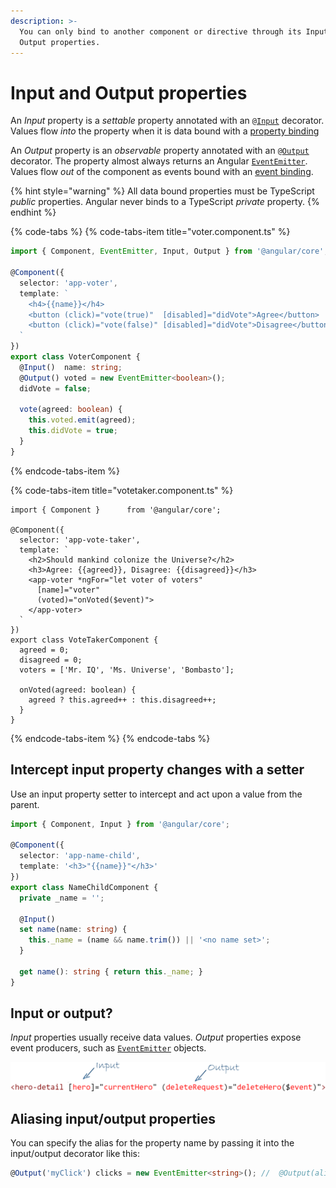 ```yaml
---
description: >-
  You can only bind to another component or directive through its Input and
  Output properties.
---
```


# Input and Output properties

An _Input_ property is a _settable_ property annotated with an `@`[`Input`](https://angular.io/api/core/Input) decorator. Values flow _into_ the property when it is data bound with a [property binding](https://angular.io/guide/template-syntax#property-binding)

An _Output_ property is an _observable_ property annotated with an `@`[`Output`](https://angular.io/api/core/Output) decorator. The property almost always returns an Angular [`EventEmitter`](https://angular.io/api/core/EventEmitter). Values flow _out_ of the component as events bound with an [event binding](https://angular.io/guide/template-syntax#event-binding).

{% hint style="warning" %}
All data bound properties must be TypeScript _public_ properties. Angular never binds to a TypeScript _private_ property.
{% endhint %}

{% code-tabs %}
{% code-tabs-item title="voter.component.ts" %}
```typescript
import { Component, EventEmitter, Input, Output } from '@angular/core';

@Component({
  selector: 'app-voter',
  template: `
    <h4>{{name}}</h4>
    <button (click)="vote(true)"  [disabled]="didVote">Agree</button>
    <button (click)="vote(false)" [disabled]="didVote">Disagree</button>
  `
})
export class VoterComponent {
  @Input()  name: string;
  @Output() voted = new EventEmitter<boolean>();
  didVote = false;

  vote(agreed: boolean) {
    this.voted.emit(agreed);
    this.didVote = true;
  }
}
```
{% endcode-tabs-item %}

{% code-tabs-item title="votetaker.component.ts" %}
```text
import { Component }      from '@angular/core';

@Component({
  selector: 'app-vote-taker',
  template: `
    <h2>Should mankind colonize the Universe?</h2>
    <h3>Agree: {{agreed}}, Disagree: {{disagreed}}</h3>
    <app-voter *ngFor="let voter of voters"
      [name]="voter"
      (voted)="onVoted($event)">
    </app-voter>
  `
})
export class VoteTakerComponent {
  agreed = 0;
  disagreed = 0;
  voters = ['Mr. IQ', 'Ms. Universe', 'Bombasto'];

  onVoted(agreed: boolean) {
    agreed ? this.agreed++ : this.disagreed++;
  }
}
```
{% endcode-tabs-item %}
{% endcode-tabs %}

## Intercept input property changes with a setter  <a id="intercept-input-property-changes-with-a-setter"></a>

Use an input property setter to intercept and act upon a value from the parent.

```typescript
import { Component, Input } from '@angular/core';

@Component({
  selector: 'app-name-child',
  template: '<h3>"{{name}}"</h3>'
})
export class NameChildComponent {
  private _name = '';

  @Input()
  set name(name: string) {
    this._name = (name && name.trim()) || '<no name set>';
  }

  get name(): string { return this._name; }
}
```

## Input or output?

_Input_ properties usually receive data values. _Output_ properties expose event producers, such as [`EventEmitter`](https://angular.io/api/core/EventEmitter) objects.

![](../../.gitbook/assets/image%20%285%29.png)

## Aliasing input/output properties

You can specify the alias for the property name by passing it into the input/output decorator like this:

```typescript
@Output('myClick') clicks = new EventEmitter<string>(); //  @Output(alias) propertyName = ...
```

